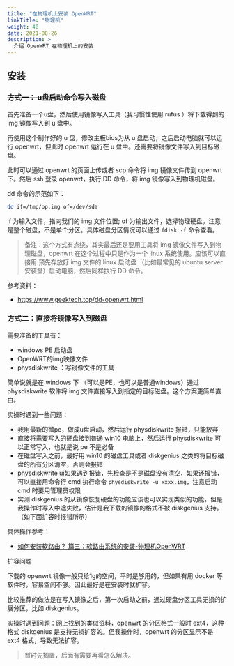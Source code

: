 ```yaml
---
title: "在物理机上安装 OpenWRT"
linkTitle: "物理机"
weight: 40
date: 2021-08-26
description: >
  介绍 OpenWRT 在物理机上的安装
---
```


## 安装

### ~~方式一： u盘启动命令写入磁盘~~

首先准备一个u盘，然后使用镜像写入工具（我习惯性使用 rufus ）将下载得到的 img 镜像写入到 u 盘中。

再使用这个制作好的 u 盘，修改主板bios为从 u 盘启动，之后启动电脑就可以运行 openwrt，但此时 openwrt 运行在 u 盘中。还需要将镜像文件写入到目标磁盘。

此时可以通过 openwrt 的页面上传或者 scp 命令将 img 镜像文件传到 openwrt 下。然后 ssh 登录 openwrt，执行 DD 命令，将 img 镜像写入到物理机磁盘。

dd 命令的示范如下：

```bash
dd if=/tmp/op.img of=/dev/sda
```

if 为输入文件，指向我们的 img 文件位置; of 为输出文件，选择物理硬盘。注意是整个磁盘，不是单个分区。具体磁盘分区情况可以通过 `fdisk -f` 命令查看。

> 备注：这个方式有点绕，其实最后还是要用工具将 img 镜像文件写入到物理磁盘，openwrt 在这个过程中只是作为一个 linux 系统使用。应该可以直接用 预先存放好 img 文件的 linux 启动盘 （比如最常见的 ubuntu server 安装盘）启动电脑，然后同样执行 DD 命令。

参考资料：

- https://www.geektech.top/dd-openwrt.html

### 方式二：直接将镜像写入到磁盘

需要准备的工具有：

- windows PE 启动盘
- OpenWRT的img映像文件
- physdiskwrite ：写镜像文件的工具

简单说就是在 windows 下 （可以是PE，也可以是普通windows）通过 physdiskwrite 软件将 img 文件直接写入到指定的目标磁盘。这个方案更简单直白。

实操时遇到一些问题：

- 我用最新的微pe，做成u盘启动，然后运行 physdiskwrite 报错，只能放弃
- 直接将需要写入的硬盘接到普通 win10 电脑上，然后运行 physdiskwrite 可以正常写入，也就是说 pe 不是必备
- 在磁盘写入之前，最好用 win10 的磁盘工具或者 diskgenius 之类的将目标磁盘的所有分区清空，否则会报错
- physdiskwrite ui如果遇到报错，先检查是不是磁盘没有清空，如果还报错，可以直接用命令行 cmd 执行命令 `physdiskwrite -u xxxx.img`，注意启动 cmd 时要用管理员权限
- 实测 diskgenius 的从镜像恢复硬盘的功能应该也可以实现类似的功能，但是我操作时写入中途失败，估计是我下载的镜像的格式不被 diskgenius 支持。（如下面扩容时报错所示）

具体操作参考：

- [如何安装软路由？ 篇三：软路由系统的安装-物理机OpenWRT](https://post.smzdm.com/p/ad2ok5ok/)

扩容问题

下载的 openwrt 镜像一般只给1g的空间，平时是够用的，但如果有用 docker 等软件时，容易空间不够。因此最好是在安装时就扩容。

比较推荐的做法是在写入镜像之后，第一次启动之前，通过硬盘分区工具无损的扩展分区，比如 diskgenius。

实操时遇到问题：网上找到的类似资料，openwrt 的分区格式一般时 ext4，这种格式 diskgenius 是支持无损扩容的。但我操作时，openwrt 的分区显示不是 ext4 格式，导致无法扩容。

> 暂时先搁置，后面有需要再看怎么解决。



